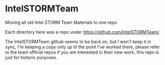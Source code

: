 # IntelSTORMTeam
Moving all old Intel STORM Team Materials to one repo

Each directory here was a repo under https://github.com/IntelSTORMTeam/

The IntelSTORMTeam github seems to be back on, but I won't keep it in sync, I'm keeping a copy only up til the point
I've worked there, please refer to the team official repos if you are interested in their new work, this repo is
just for historic purposes.
